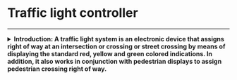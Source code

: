 #  Traffic light controller
--------------------------------------------------------------------------------------------------------------------------------------------------

<details>
<summary><b>Introduction: 
A traffic light system is an electronic device that assigns right of way at an intersection or crossing or street crossing by means of displaying the standard red, yellow and green colored indications. In addition, it also works in conjunction with pedestrian displays to assign pedestrian crossing right of way. </summary> <br>
  
A traffic light, also known as traffic signal, stop light, stop-and-go lights, is a signaling device positioned at a road intersection, pedestrian crossing, or other location in order to indicate when it is safe to drive, ride, or walk using a universal colour code. Nowadays, 

1. A red light meant traffic in all directions had to stop.

2. A yellow light meant cross-town traffic would have to slow and,

3. A green light would to go or proceed.

## Indication:
![pic1](https://github.com/user-attachments/assets/9968bb1d-38c2-4909-aa91-cc325850cbb2)

1. Green light indicates that there is no traffic and there is easy flow of vehicles in that route/direction.

2. Red light indicates that there is a traffic jam and that route is blocked for the vehicles to move and,

3. Yellow light indicates that the route has medium flow of vehicles.

Time delays for changing from one state to another is considered as, TMG(from S1 to S2), TY(from S2 to S3), TTG(from S3 to S4), TY(from S4 to S5), TSG(from $5 to $6) and TY(from S6 to S1) and the cycle continues.

![pic2](https://github.com/user-attachments/assets/0847795e-a874-443a-b99c-ff62f8b69e48)

## RTL Schematic View:

![pic3](https://github.com/user-attachments/assets/6ad181e1-1c63-4c80-82ad-8813352f6bfa)

## Simulation:

![pic4](https://github.com/user-attachments/assets/af9d1653-8409-4494-8e45-57d4f9665798)

</details>
